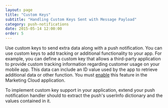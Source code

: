 ```yaml
---
layout: page
title: "Custom Keys"
subtitle: "Handling Custom Keys Sent with Message Payload"
category: push-notifications
date: 2015-05-14 12:00:00
order: 5
---
```


Use custom keys to send extra data along with a push notification. You can use custom keys to add tracking or additional functionality to your app. For example, you can define a custom key that allows a third-party application to provide custom tracking information regarding customer usage on your mobile app. This data can include an ID value used by the app to retrieve additional data or other function. You must [enable](http://help.exacttarget.com/en/documentation/mobilepush/administering_your_mobilepush_account/apps_and_optional_settings_in_your_mobilepush_account/#customkeys) this feature in the Marketing Cloud application.

To implement custom key support in your application, extend your push notification handler should to extract the push's userInfo dictionary and the values contained in it.
<script src="https://gist.github.com/6730a5367e9cbeabb0a69cde033d8b0c.js"></script>
<script src="https://gist.github.com/69de3e0d2412e973d915d836ba6ffd7f.js"></script>

